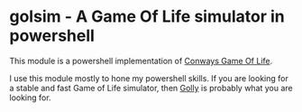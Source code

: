 # golsim - A Game Of Life simulator in powershell

This module is a powershell implementation of [Conways Game Of Life](https://en.wikipedia.org/wiki/Conway%27s_Game_of_Life).

I use this module mostly to hone my powershell skills. If you are looking for a stable and fast Game of Life simulator, then [Golly](https://en.wikipedia.org/wiki/Conway%27s_Game_of_Life) is probably what you are looking for.